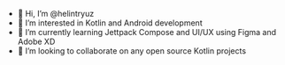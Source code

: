 - 👋 Hi, I’m @helintryuz
- 👀 I’m interested in Kotlin and Android development
- 🌱 I’m currently learning Jettpack Compose and UI/UX using Figma and Adobe XD
- 💞️ I’m looking to collaborate on any open source Kotlin projects

<!---
helintryuz/helintryuz is a ✨ special ✨ repository because its `README.md` (this file) appears on your GitHub profile.
You can click the Preview link to take a look at your changes.
--->
